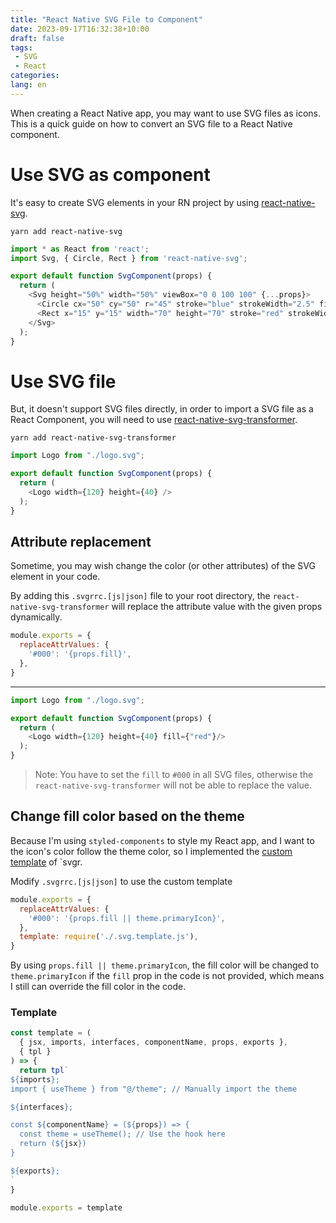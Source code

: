 ```yaml
---
title: "React Native SVG File to Component"
date: 2023-09-17T16:32:38+10:00
draft: false
tags:
 - SVG
 - React
categories:
lang: en
---
```


When creating a React Native app, you may want to use SVG files as icons. This is a quick guide on how to convert an SVG file to a React Native component.

# Use SVG as component

It's easy to create SVG elements in your RN project by using [react-native-svg](https://github.com/react-native-community/react-native-svg`).

```
yarn add react-native-svg
```

```typescript
import * as React from 'react';
import Svg, { Circle, Rect } from 'react-native-svg';

export default function SvgComponent(props) {
  return (
    <Svg height="50%" width="50%" viewBox="0 0 100 100" {...props}>
      <Circle cx="50" cy="50" r="45" stroke="blue" strokeWidth="2.5" fill="green" />
      <Rect x="15" y="15" width="70" height="70" stroke="red" strokeWidth="2" fill="yellow" />
    </Svg>
  );
}
```

# Use SVG file

But, it doesn't support SVG files directly, in order to import a SVG file as a React Component, you will need to use [react-native-svg-transformer](https://github.com/kristerkari/react-native-svg-transformer).

```
yarn add react-native-svg-transformer
```

```typescript
import Logo from "./logo.svg";

export default function SvgComponent(props) {
  return (
    <Logo width={120} height={40} />
  );
}
```

## Attribute replacement

Sometime, you may wish change the color (or other attributes) of the SVG element in your code.

By adding this `.svgrrc.[js|json]` file to your root directory, the `react-native-svg-transformer` will replace the attribute value with the given props dynamically.

```javascript
module.exports = {
  replaceAttrValues: {
    '#000': '{props.fill}',
  },
}
```

---

```typescript
import Logo from "./logo.svg";

export default function SvgComponent(props) {
  return (
    <Logo width={120} height={40} fill={"red"}/>
  );
}
```

> Note: You have to set the `fill` to `#000` in all SVG files, otherwise the `react-native-svg-transformer` will not be able to replace the value.

## Change fill color based on the theme

Because I'm using `styled-components` to style my React app, and I want to the icon's color follow the theme color, so I implemented the [custom template](https://react-svgr.com/docs/custom-templates/) of `svgr.

Modify `.svgrrc.[js|json]` to use the custom template

```javascript
module.exports = {
  replaceAttrValues: {
    '#000': '{props.fill || theme.primaryIcon}',
  },
  template: require('./.svg.template.js'),
}
```

By using `props.fill || theme.primaryIcon`, the fill color will be changed to `theme.primaryIcon` if the `fill` prop in the code is not provided, which means I still can override the fill color in the code.

### Template

```javascript
const template = (
  { jsx, imports, interfaces, componentName, props, exports },
  { tpl }
) => {
  return tpl`
${imports};
import { useTheme } from "@/theme"; // Manually import the theme

${interfaces};

const ${componentName} = (${props}) => {
  const theme = useTheme(); // Use the hook here
  return (${jsx})
}

${exports};
`
}

module.exports = template
```